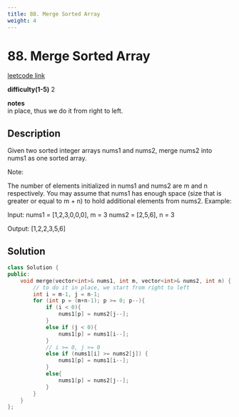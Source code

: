 ```yaml
---
title: 88. Merge Sorted Array
weight: 4
---
```

# 88. Merge Sorted Array
[leetcode link](https://leetcode.com/problems/merge-sorted-array/)

**difficulty(1-5)** 
2

**notes**   
in place, thus we do it from right to left.

## Description
Given two sorted integer arrays nums1 and nums2, merge nums2 into nums1 as one sorted array.

Note:

The number of elements initialized in nums1 and nums2 are m and n respectively.
You may assume that nums1 has enough space (size that is greater or equal to m + n) to hold additional elements from nums2.
Example:

Input:
nums1 = [1,2,3,0,0,0], m = 3
nums2 = [2,5,6],       n = 3

Output: [1,2,2,3,5,6]

## Solution
```c++
class Solution {
public:
    void merge(vector<int>& nums1, int m, vector<int>& nums2, int n) {
        // to do it in place, we start from right to left
        int i = m-1, j = n-1;
        for (int p = (m+n-1); p >= 0; p--){
            if (i < 0){
                nums1[p] = nums2[j--];
            }
            else if (j < 0){
                nums1[p] = nums1[i--];
            }
            // i >= 0, j >= 0
            else if (nums1[i] >= nums2[j]) {
                nums1[p] = nums1[i--];
            }
            else{
                nums1[p] = nums2[j--];
            }
        }
    }
};
```


